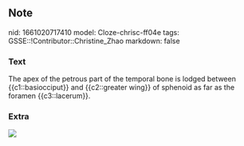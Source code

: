 ## Note
nid: 1661020717410
model: Cloze-chrisc-ff04e
tags: GSSE::!Contributor::Christine_Zhao
markdown: false

### Text
<div>
  <div>
    <div>
      The apex of the petrous part of the temporal bone is lodged
      between {{c1::basiocciput}} and {{c2::greater wing}} of
      sphenoid as far as the foramen {{c3::lacerum}}.
    </div>
  </div>
</div>

### Extra
<img src="paste-adcac492399782ef3b4a735f3ad994474904be3f.jpg">

